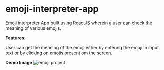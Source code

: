 # emoji-interpreter-app

Emoji interpreter App built using ReactJS wherein a user can check the meaning of various emojis.

__Features:__

User can get the meaning of the emoji either by entering the emoji in input text or by clicking on emojis present om the screen.

__Demo Image__
![emoji project](https://user-images.githubusercontent.com/59173265/101518831-6feca200-39a8-11eb-81b1-d74f54d91131.png)
